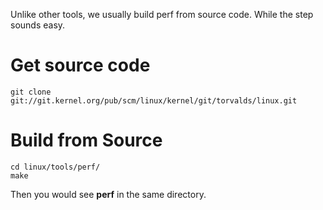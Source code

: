 Unlike other tools, we usually build perf from source code. While the step
sounds easy.

# Get source code

```
git clone git://git.kernel.org/pub/scm/linux/kernel/git/torvalds/linux.git
```

# Build from Source

```
cd linux/tools/perf/
make
```

Then you would see **perf** in the same directory.

